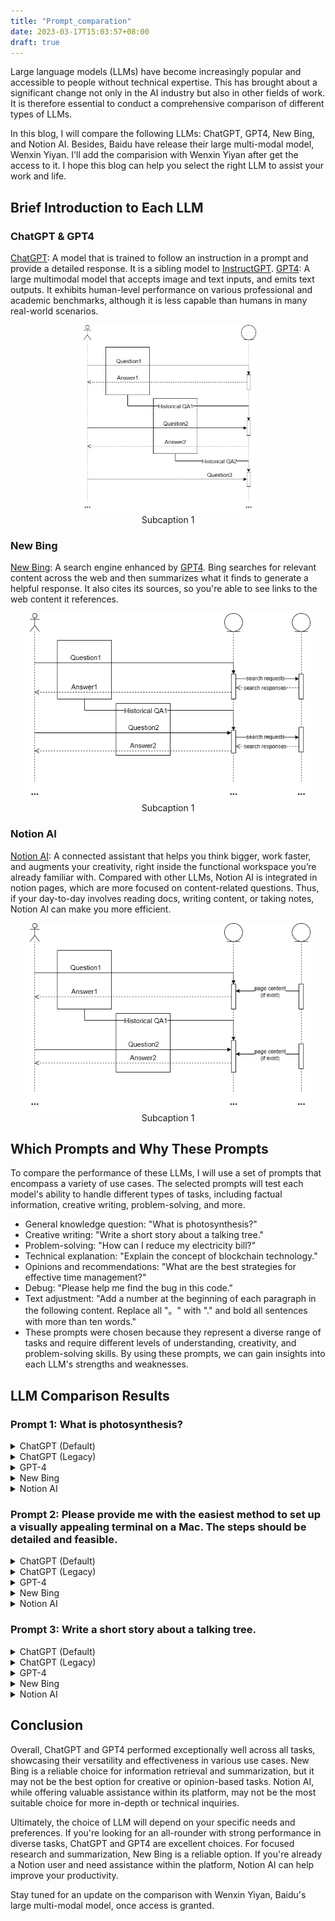 ```yaml
---
title: "Prompt_comparation"
date: 2023-03-17T15:03:57+08:00
draft: true
---
```


Large language models (LLMs) have become increasingly popular and accessible to people without technical expertise. This has brought about a significant change not only in the AI industry but also in other fields of work. It is therefore essential to conduct a comprehensive comparison of different types of LLMs.

In this blog, I will compare the following LLMs: ChatGPT, GPT4, New Bing, and Notion AI. Besides, Baidu have release their large multi-modal model, Wenxin Yiyan. I'll add the comparision with Wenxin Yiyan after get the access to it. I hope this blog can help you select the right LLM to assist your work and life. 

## Brief Introduction to Each LLM
### ChatGPT & GPT4

[ChatGPT](https://openai.com/blog/chatgpt): A model that is trained to follow an instruction in a prompt and provide a detailed response. It is a sibling model to [InstructGPT](https://openai.com/blog/instruction-following/).
[GPT4](https://openai.com/research/gpt-4): A large multimodal model that accepts image and text inputs, and emits text outputs. It exhibits human-level performance on various professional and academic benchmarks, although it is less capable than humans in many real-world scenarios.
<div align="center">
    <img src="/images/LLM/gpt_workflow.png" alt="Image 1" height=300>
    <figcaption align="center">Subcaption 1</figcaption>
    </div>

### New Bing
[New Bing](https://www.bing.com/new): A search engine enhanced by [GPT4](https://blogs.bing.com/search/march_2023/Confirmed-the-new-Bing-runs-on-OpenAI%E2%80%99s-GPT-4). Bing searches for relevant content across the web and then summarizes what it finds to generate a helpful response. It also cites its sources, so you're able to see links to the web content it references.
<div align="center">
    <img src="/images/LLM/Bing_workflow.png" alt="Image 1" height=300>
    <figcaption align="center">Subcaption 1</figcaption>
</div>

### Notion AI
[Notion AI](https://www.notion.so/product/ai): A connected assistant that helps you think bigger, work faster, and augments your creativity, right inside the functional workspace you’re already familiar with. Compared with other LLMs, Notion AI is integrated in notion pages, which are more focused on content-related questions. Thus, if your day-to-day involves reading docs, writing content, or taking notes, Notion AI can make you more efficient.
<div align="center">
    <img src="/images/LLM/notionAI_workflow.png" alt="Image 1" height=300>
    <figcaption align="center">Subcaption 1</figcaption>
</div>

## Which Prompts and Why These Prompts

To compare the performance of these LLMs, I will use a set of prompts that encompass a variety of use cases. The selected prompts will test each model's ability to handle different types of tasks, including factual information, creative writing, problem-solving, and more.

- General knowledge question: "What is photosynthesis?"
- Creative writing: "Write a short story about a talking tree."
- Problem-solving: "How can I reduce my electricity bill?"
- Technical explanation: "Explain the concept of blockchain technology."
- Opinions and recommendations: "What are the best strategies for effective time management?"
- Debug: "Please help me find the bug in this code."
- Text adjustment: "Add a number at the beginning of each paragraph in the following content. Replace all "。" with "." and bold all sentences with more than ten words."
- These prompts were chosen because they represent a diverse range of tasks and require different levels of understanding, creativity, and problem-solving skills. By using these prompts, we can gain insights into each LLM's strengths and weaknesses.

## LLM Comparison Results

### Prompt 1: What is photosynthesis?
<details><summary>ChatGPT (Default)</summary>

<small>

> Photosynthesis is the process by which green plants, algae, and some bacteria convert light energy from the sun into chemical energy in the form of organic compounds. During photosynthesis, carbon dioxide and water are combined to produce glucose (a type of sugar) and oxygen gas. This process takes place in specialized organelles called chloroplasts, which contain a green pigment called chlorophyll that absorbs light energy.
> 
>Photosynthesis can be summarized by the following equation:
>
>6 CO2 + 6 H2O + light energy → C6H12O6 + 6 O2
>
>In this equation, carbon dioxide (CO2) and water (H2O) are the reactants, while glucose (C6H12O6) and oxygen gas (O2) are the products. Photosynthesis is essential to life on Earth, as it provides the energy that fuels the majority of ecosystems and supports the growth and survival of plants and other photosynthetic organisms.

</small>

</details>

<details><summary>ChatGPT (Legacy)</summary>

<small>

> Photosynthesis is the process by which green plants, algae, and some bacteria convert light energy into chemical energy in the form of organic compounds, such as glucose. This process takes place in the chloroplasts of the plant cells, and it is the main source of energy for almost all living organisms on Earth. During photosynthesis, carbon dioxide and water are taken in and converted into glucose and oxygen, with the latter being released into the atmosphere as a waste product. The glucose produced is used by the plant as a source of energy and building material, while the oxygen is used by other organisms for respiration. In summary, photosynthesis is a crucial process that provides the energy needed for life on Earth, and it also helps regulate the levels of atmospheric oxygen and carbon dioxide.

</small>

</details>

<details><summary>GPT-4</summary>

<small>

> Photosynthesis is a vital biological process that occurs in plants, algae, and some bacteria, enabling them to convert sunlight into chemical energy. This process is essential for life on Earth, as it is the primary means by which oxygen is produced and carbon dioxide is removed from the atmosphere.
>
> During photosynthesis, organisms absorb sunlight through pigments such as chlorophyll, which is predominantly found in the chloroplasts of plant cells. The energy from sunlight is then used to convert carbon dioxide (CO2) and water (H2O) into glucose (C6H12O6), a simple sugar that serves as an energy source for the organism. Oxygen (O2) is produced as a byproduct and released into the atmosphere.
>
> The overall equation for photosynthesis can be represented as:
>
> 6CO2 + 6H2O + sunlight → C6H12O6 + 6O2
>
> Photosynthesis consists of two main stages: the light-dependent reactions and the light-independent reactions (also known as the Calvin cycle). The light-dependent reactions occur in the thylakoid membranes of the chloroplasts and generate ATP (adenosine triphosphate) and NADPH (nicotinamide adenine dinucleotide phosphate), which are energy-rich molecules. The light-independent reactions, on the other hand, occur in the stroma of the chloroplasts and use the energy from ATP and NADPH to fix carbon dioxide into glucose and other organic molecules.
>
> Photosynthesis is crucial for maintaining the balance of oxygen and carbon dioxide in the atmosphere and serves as the basis of the food chain, as plants are primary producers that support the energy needs of other organisms.

</small>

</details>

<details><summary>New Bing</summary>

<small>

> Photosynthesis is a process by which plants and some other organisms use sunlight to make their own food from carbon dioxide and water [[1]](https://bing.com/search?q=photosynthesis) [[2]](https://www.nationalgeographic.org/encyclopedia/photosynthesis/). It also produces oxygen as a by-product [[2]](https://www.nationalgeographic.org/encyclopedia/photosynthesis/) [[3]](https://www.britannica.com/science/photosynthesis). Photosynthesis is essential for life on Earth because it provides oxygen and organic compounds that can be used as energy sources2.
> 
> For more information: [1. bing.com](https://bing.com/search?q=photosynthesis) [2. nationalgeographic.org](https://www.nationalgeographic.org/encyclopedia/photosynthesis/) [3. britannica.com](https://www.britannica.com/science/photosynthesis)  [4.en.wikipedia.org](https://en.wikipedia.org/wiki/Photosynthesis)

</small>

</details>

<details><summary>Notion AI</summary>

<small>

> Photosynthesis is the process by which green plants and some other organisms use sunlight to synthesize foods with the help of chlorophyll.

</small>

</details>

### Prompt 2: Please provide me with the easiest method to set up a visually appealing terminal on a Mac. The steps should be detailed and feasible.

<details><summary>ChatGPT (Default)</summary>
<small>

> Certainly! Here are the detailed steps to set up a visually appealing terminal on a Mac:
>
> 1. Install a terminal emulator: The default terminal emulator on Mac is Terminal, but you can also install third-party terminal emulators such as iTerm2 or Hyper.
> 2. Install a color scheme: You can use a color scheme to customize the appearance of your terminal. There are many free color schemes available online, such as Solarized, Dracula, or One Dark. To install a color scheme, you can follow these steps:
>    - Download the color scheme file (usually a .terminal or .itermcolors file).
>    - Open the Terminal preferences by pressing Command + ,.
>    - Go to the "Profiles" tab and click on the "Import" button.
>    - Select the downloaded color scheme file and click "Open".
>The new color scheme will be added to your list of profiles.
>3. Install a custom font: You can use a custom font to change the appearance of the text in your terminal. Some popular fonts for programming include Fira Code, Source Code Pro, or JetBrains Mono. To install a font, you can follow these steps:
>   - Download the font file (usually a .ttf or .otf file).
>   - Double-click on the downloaded file to open the Font Book application.
>   - Click on the "Install Font" button to install the font.
>4. Configure the terminal settings: You can customize the terminal settings to change the font size, enable transparency, or add custom command prompts. To access the terminal settings, follow these steps:
>    - Open the Terminal preferences by pressing Command + ,.
>    - Go to the "Profiles" tab and select the profile you want to customize.
>    - Click on the "Advanced" tab to access more settings, such as text encoding or ANSI colors.
>    - Modify the settings to your liking and click "OK" to save the changes.
> By following these steps, you should be able to set up a visually appealing terminal on your Mac.

</small>
</details>

<details><summary>ChatGPT (Legacy)</summary>
<small>

> Setting up a visually appealing terminal on a Mac can be done using a few steps. Here's a detailed guide on how to do it:
> 
> 1. Install iTerm2: iTerm2 is a popular terminal emulator for Mac. It offers features like split-pane viewing, hotkey window, and search that make it a great choice for a visually appealing terminal. You can download and install iTerm2 from https://www.iterm2.com/.
> 
> 2. Install a color scheme: iTerm2 supports a wide range of color schemes that you can choose from to customize your terminal. Some popular color schemes include Solarized, Monokai, and Tomorrow Night. You can find a list of color schemes at https://github.com/mbadolato/iTerm2-Color-Schemes. To install a color scheme, simply download the .itermcolors file and import it into iTerm2 using the "Preferences" > "Profiles" > "Colors" > "Color Presets" > "Import" option.
> 
> 3. Install a font: iTerm2 also supports a wide range of fonts. Some popular choices for terminal fonts include Inconsolata, Hack, and Monaco. You can download and install a font of your choice. Once you have the font installed, you can set it as the default font for iTerm2 by going to "Preferences" > "Profiles" > "Text" > "Change Font".
> 
> 4. Set up a profile: iTerm2 allows you to create multiple profiles, each with its own set of preferences, color schemes, and fonts. To create a profile, go to "Preferences" > "Profiles" > " + " to create a new profile. You can then set the default color scheme and font for this profile.
> 
> 5. Customize your terminal: Finally, you can further customize your terminal by adjusting its appearance and behavior. For example, you can change the background color, transparency, and blur. You can also change the cursor style and appearance, and set up hotkeys for frequently used commands.

> By following these steps, you can set up a visually appealing terminal on your Mac that is both functional and aesthetically pleasing.

</small>
</details>

<details><summary>GPT-4</summary>
<small>

> To set up a visually appealing terminal on a Mac, you can use the built-in Terminal app and customize it or install a third-party terminal emulator like iTerm2. Here, we'll guide you through customizing the built-in Terminal app for simplicity.
> 1. Open Terminal:
>
>    Navigate to your Applications folder, then open the Utilities folder and double-click on Terminal.
>
> 2. Access Terminal Preferences:
>
>    In the top-left corner of the screen, click on the "Terminal" menu and then choose "Preferences" from the drop-down menu.
>
> 3. Choose a pre-built theme:
>
>    In the Preferences window, you'll see the "Profiles" tab. Here, you can choose from several pre-built themes. Select a theme that appeals to you by clicking on it.
>
> 4. Customize the selected theme:
>
>    Once you have chosen a theme, you can further customize its appearance. Here are some options you can modify:
>
>    - Text: Click the "Text" tab to change the font, size, and color of the text in the terminal. Choose a font and size that are easy to read and a color that contrasts well with the background.
>    
>    - Background: In the "Window" tab, you can adjust the background color or set a custom image as the background. Choose a color or image that complements the text color for better visibility.
>    
>    - Cursor: Navigate to the "Cursor" tab to change the shape and color of the cursor. Opt for a shape and color that are easily noticeable against the background.
>    
>    - Window settings: Under the "Window" tab, you can set the terminal window size, position, and transparency. Adjust these settings according to your preference.
>
> 5. Set the customized theme as default:
>
>    In the "Profiles" tab, click on the gear icon at the bottom of the theme list and select "Set as Default" to make the customized theme your default terminal profile.
>
> 6. Save your changes:
>
>    Close the Preferences window, and the changes you made will be automatically saved.

</small>
</details>

<details><summary>New Bing</summary>

<small>

> One possible method to set up a visually appealing terminal on a Mac is:
> 
> - Open the Terminal app from the Applications/Utilities folder or use Spotlight to search for it.
> - In the Terminal menu bar, click on Terminal > Preferences.
> - In the Preferences window, select the Profiles tab. This section will let you adjust the appearance of the Terminal window [[1]](https://www.maketecheasier.com/customize-mac-terminal/).
> - You can choose from a list of preset profiles on the left sidebar or create your own by clicking on the + button at the bottom [[2]](https://www.makeuseof.com/tag/customize-mac-terminal/) [[1]](https://www.maketecheasier.com/customize-mac-terminal/).
> - You can change various settings such as background and text color, font type and size, cursor type and color, window size and position, etc. by clicking on different tabs such as Text, Window, Shell, etc. [[2]](https://www.makeuseof.com/tag/customize-mac-terminal/) [[1]](https://www.maketecheasier.com/customize-mac-terminal/).
> - To apply your changes, click on Default at the bottom of the sidebar. This will make your selected profile the default one for new Terminal windows [[2]](https://www.makeuseof.com/tag/customize-mac-terminal/) [[1]](https://www.maketecheasier.com/customize-mac-terminal/).
> - You can also customize some aspects of how Terminal behaves by selecting the General tab in Preferences. For example, you can choose what to show on the title bar of Terminal windows, how to handle closing windows or tabs, how many lines of scrollback to keep in memory, etc. [[2]](https://www.makeuseof.com/tag/customize-mac-terminal/) [[1]](https://www.maketecheasier.com/customize-mac-terminal/).
>
> For more details: [maketecheasier.com](https://www.maketecheasier.com/customize-mac-terminal/) [makeuseof.com](https://www.makeuseof.com/tag/customize-mac-terminal/) [appleinsider.com](https://appleinsider.com/articles/19/01/31/how-to-use-the-terminal-to-change-the-look-of-your-mac-and-speed-up-your-work)
</small>

</details>

<details><summary>Notion AI</summary>

<small>

> If you spend a lot of time working on the terminal, it's important to make it visually appealing and comfortable to use. Here are the steps to set up a visually appealing terminal on your Mac:
> 
> 1. Install iTerm2: iTerm2 is a more powerful terminal emulator compared to the default Terminal app on Mac. Download and install iTerm2 from [https://iterm2.com/](https://iterm2.com/).
> 2. Install Oh My Zsh: Oh My Zsh is a popular framework for managing Zsh configurations. You can install it by running the following command on your terminal:
> 
> ```
> sh -c "$(curl -fsSL <https://raw.githubusercontent.com/robbyrussell/oh-my-zsh/master/tools/install.sh>)"
> 
> ```
> 
> 1. Choose a theme: Oh My Zsh comes with several themes that you can choose from. You can view the list of available themes by running the following command:
> 
> ```
> ls ~/.oh-my-zsh/themes/
> 
> ```
> 
> To set a theme, open the `.zshrc` file in your home directory using a text editor and change the `ZSH_THEME` variable to the name of the theme you want to use. For example:
> 
> ```
> ZSH_THEME="agnoster"
> 
> ```
> 
> Save the file and reload your terminal for the changes to take effect.
> 
> 1. Install Powerline fonts: Powerline fonts are a set of fonts that contain special characters used by some terminal themes. You can download and install them from [https://github.com/powerline/fonts](https://github.com/powerline/fonts). Once installed, set the font of your terminal to a Powerline font.
> 2. Customize the prompt: You can customize the prompt to display useful information such as the current directory, Git branch, and more. To do this, open the `.zshrc` file in your home directory and modify the `PROMPT` variable. For example:
> 
> ```
> PROMPT='%n@%m:%~$(git_prompt_info) $ '
>
> ```
> 
> Save the file and reload your terminal for the changes to take effect.
> 
> With these steps, you should now have a visually appealing and comfortable to use terminal on your Mac.

</small>

</details>

### Prompt 3: Write a short story about a talking tree.
<details><summary>ChatGPT (Default)</summary>

<small>

> 

</small>

</details>

<details><summary>ChatGPT (Legacy)</summary>

<small>

</small>

</details>

<details><summary>GPT-4</summary>

<small>

> 

</small>

</details>

<details><summary>New Bing</summary>

<small>

> 

</small>

</details>

<details><summary>Notion AI</summary>

<small>

> 

</small>

</details>

## Conclusion


Overall, ChatGPT and GPT4 performed exceptionally well across all tasks, showcasing their versatility and effectiveness in various use cases. New Bing is a reliable choice for information retrieval and summarization, but it may not be the best option for creative or opinion-based tasks. Notion AI, while offering valuable assistance within its platform, may not be the most suitable choice for more in-depth or technical inquiries.

Ultimately, the choice of LLM will depend on your specific needs and preferences. If you're looking for an all-rounder with strong performance in diverse tasks, ChatGPT and GPT4 are excellent choices. For focused research and summarization, New Bing is a reliable option. If you're already a Notion user and need assistance within the platform, Notion AI can help improve your productivity.

Stay tuned for an update on the comparison with Wenxin Yiyan, Baidu's large multi-modal model, once access is granted.

